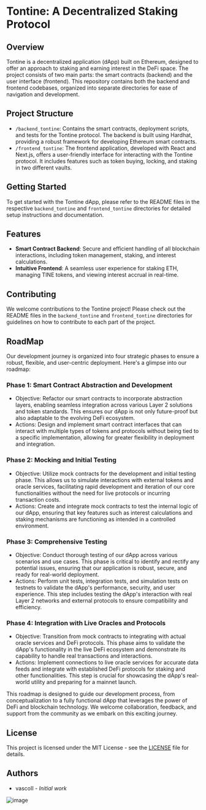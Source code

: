 # Tontine: A Decentralized Staking Protocol

## Overview

Tontine is a decentralized application (dApp) built on Ethereum, designed to offer an approach to staking and earning interest in the DeFi space. The project consists of two main parts: the smart contracts (backend) and the user interface (frontend). This repository contains both the backend and frontend codebases, organized into separate directories for ease of navigation and development.

## Project Structure

- `/backend_tontine`: Contains the smart contracts, deployment scripts, and tests for the Tontine protocol. The backend is built using Hardhat, providing a robust framework for developing Ethereum smart contracts.
- `/frontend_tontine`: The frontend application, developed with React and Next.js, offers a user-friendly interface for interacting with the Tontine protocol. It includes features such as token buying, locking, and staking in two different vaults.

## Getting Started

To get started with the Tontine dApp, please refer to the README files in the respective `backend_tontine` and `frontend_tontine` directories for detailed setup instructions and documentation.

## Features

- **Smart Contract Backend**: Secure and efficient handling of all blockchain interactions, including token management, staking, and interest calculations.
- **Intuitive Frontend**: A seamless user experience for staking ETH, managing TINE tokens, and viewing interest accrual in real-time.

## Contributing

We welcome contributions to the Tontine project! Please check out the README files in the `backend_tontine` and `frontend_tontine` directories for guidelines on how to contribute to each part of the project.

## RoadMap

Our development journey is organized into four strategic phases to ensure a robust, flexible, and user-centric deployment. Here's a glimpse into our roadmap:

### Phase 1: Smart Contract Abstraction and Development

- Objective: Refactor our smart contracts to incorporate abstraction layers, enabling seamless integration across various Layer 2 solutions and token standards. This ensures our dApp is not only future-proof but also adaptable to the evolving DeFi ecosystem.
- Actions: Design and implement smart contract interfaces that can interact with multiple types of tokens and protocols without being tied to a specific implementation, allowing for greater flexibility in deployment and integration.

### Phase 2: Mocking and Initial Testing

- Objective: Utilize mock contracts for the development and initial testing phase. This allows us to simulate interactions with external tokens and oracle services, facilitating rapid development and iteration of our core functionalities without the need for live protocols or incurring transaction costs.
- Actions: Create and integrate mock contracts to test the internal logic of our dApp, ensuring that key features such as interest calculations and staking mechanisms are functioning as intended in a controlled environment.

### Phase 3: Comprehensive Testing

- Objective: Conduct thorough testing of our dApp across various scenarios and use cases. This phase is critical to identify and rectify any potential issues, ensuring that our application is robust, secure, and ready for real-world deployment.
- Actions: Perform unit tests, integration tests, and simulation tests on testnets to validate the dApp's performance, security, and user experience. This step includes testing the dApp's interaction with real Layer 2 networks and external protocols to ensure compatibility and efficiency.

### Phase 4: Integration with Live Oracles and Protocols

- Objective: Transition from mock contracts to integrating with actual oracle services and DeFi protocols. This phase aims to validate the dApp's functionality in the live DeFi ecosystem and demonstrate its capability to handle real transactions and interactions.
- Actions: Implement connections to live oracle services for accurate data feeds and integrate with established DeFi protocols for staking and other functionalities. This step is crucial for showcasing the dApp's real-world utility and preparing for a mainnet launch.

This roadmap is designed to guide our development process, from conceptualization to a fully functional dApp that leverages the power of DeFi and blockchain technology. We welcome collaboration, feedback, and support from the community as we embark on this exciting journey.

## License

This project is licensed under the MIT License - see the [LICENSE](LICENSE) file for details.

## Authors

- vascoII - _Initial work_

![image](https://github.com/vascoII/Tontine/assets/7952254/1371428f-5c5e-41c2-8b0c-a70148cd32f6)
